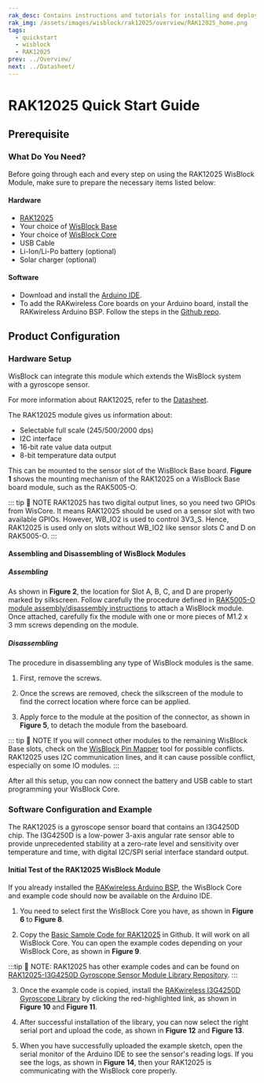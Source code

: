 ```yaml
---
rak_desc: Contains instructions and tutorials for installing and deploying your RAK12025. Instructions are written in a detailed and step-by-step manner for an easier experience in setting up your device. Aside from the hardware configuration, it also contains a software setup that includes detailed example codes that will help you get started.
rak_img: /assets/images/wisblock/rak12025/overview/RAK12025_home.png
tags:
  - quickstart
  - wisblock
  - RAK12025
prev: ../Overview/ 
next: ../Datasheet/ 
---
```


# RAK12025 Quick Start Guide

## Prerequisite

### What Do You Need?

Before going through each and every step on using the RAK12025 WisBlock Module, make sure to prepare the necessary items listed below:

#### Hardware

- [RAK12025](https://store.rakwireless.com/products/rak12025-gyroscope-sensor-module)
- Your choice of [WisBlock Base](https://store.rakwireless.com/collections/wisblock-base) 
- Your choice of [WisBlock Core](https://store.rakwireless.com/collections/wisblock-core)
- USB Cable
- Li-Ion/Li-Po battery (optional)
- Solar charger (optional)

#### Software

- Download and install the [Arduino IDE](https://www.arduino.cc/en/Main/Software).
- To add the RAKwireless Core boards on your Arduino board, install the RAKwireless Arduino BSP. Follow the steps in the [Github repo](https://github.com/RAKWireless/RAKwireless-Arduino-BSP-Index).

## Product Configuration

### Hardware Setup

WisBlock can integrate this module which extends the WisBlock system with a gyroscope sensor. 

For more information about RAK12025, refer to the [Datasheet](../Datasheet/).

The RAK12025 module gives us information about:

- Selectable full scale (245/500/2000&nbsp;dps)
- I2C interface
- 16-bit rate value data output
- 8-bit temperature data output 

This can be mounted to the sensor slot of the WisBlock Base board. **Figure 1** shows the mounting mechanism of the RAK12025 on a WisBlock Base board module, such as the RAK5005-O.

::: tip 📝 NOTE
RAK12025 has two digital output lines, so you need two GPIOs from WisCore. It means RAK12025 should be used on a sensor slot with two available GPIOs. However, WB_IO2 is used to control 3V3_S. Hence, RAK12025 is used only on slots without WB_IO2 like sensor slots C and D on RAK5005-O. 
:::

<rk-img
  src="/assets/images/wisblock/rak12025/quickstart/rak12025_assembly.png"
  width="70%"
  caption="RAK12025 connection to WisBlock Base"
/>

#### Assembling and Disassembling of WisBlock Modules

##### Assembling

As shown in **Figure 2**, the location for Slot A, B, C, and D are properly marked by silkscreen. Follow carefully the procedure defined in [RAK5005-O module assembly/disassembly instructions](https://docs.rakwireless.com/Knowledge-Hub/Learn/RAK5005-O-Baseboard-Installation-Guide/) to attach a WisBlock module. Once attached, carefully fix the module with one or more pieces of M1.2 x 3&nbsp;mm screws depending on the module.

<rk-img
  src="/assets/images/wisblock/rak12025/quickstart/f2_rak12025_mounting.png"
  width="70%"
  caption="RAK12025 connection to WisBlock Base"
/>

##### Disassembling

The procedure in disassembling any type of WisBlock modules is the same. 

1. First, remove the screws.  

<rk-img
  src="/assets/images/wisblock/rak12025/quickstart/16.removing-screws.png"
  width="70%"
  caption="Removing screws from the WisBlock module"
/>

2. Once the screws are removed, check the silkscreen of the module to find the correct location where force can be applied.

<rk-img
  src="/assets/images/wisblock/rak12025/quickstart/17.detaching-silkscreen.png"
  width="70%"
  caption="Detaching silkscreen on the WisBlock module"
/>

3. Apply force to the module at the position of the connector, as shown in **Figure 5**, to detach the module from the baseboard.

<rk-img
  src="/assets/images/wisblock/rak12025/quickstart/18.detaching-module.png"
  width="70%"
  caption="Applying even forces on the proper location of a WisBlock module"
/>

::: tip 📝 NOTE
If you will connect other modules to the remaining WisBlock Base slots, check on the [WisBlock Pin Mapper](https://docs.rakwireless.com/Knowledge-Hub/Pin-Mapper/) tool for possible conflicts. RAK12025 uses I2C communication lines, and it can cause possible conflict, especially on some IO modules. 
:::


After all this setup, you can now connect the battery and USB cable to start programming your WisBlock Core.

### Software Configuration and Example

The RAK12025 is a gyroscope sensor board that contains an I3G4250D chip. The I3G4250D is a low-power 3-axis angular rate sensor able to provide unprecedented stability at a zero-rate level and sensitivity over temperature and time, with digital I2C/SPI serial interface standard output. 

#### Initial Test of the RAK12025 WisBlock Module

If you already installed the [RAKwireless Arduino BSP](https://github.com/RAKWireless/RAKwireless-Arduino-BSP-Index), the WisBlock Core and example code should now be available on the Arduino IDE.

1. You need to select first the WisBlock Core you have, as shown in **Figure 6** to **Figure 8**.

<rk-img
  src="/assets/images/wisblock/rak12025/quickstart/rak4631_board.png"
  width="100%"
  caption="Selecting RAK4631 as WisBlock Core"
/>

<rk-img
  src="/assets/images/wisblock/rak12025/quickstart/rak11200_board.png"
  width="100%"
  caption="Selecting RAK11200 as WisBlock Core"
/>

<rk-img
  src="/assets/images/wisblock/rak12025/quickstart/rak11300_board.png"
  width="100%"
  caption="Selecting RAK11300 as WisBlock Core"
/>

2. Copy the [Basic Sample Code for RAK12025](https://github.com/RAKWireless/RAK12025-I3G4250D/blob/main/examples/RAK12025_I3G4250D_Gyroscope/RAK12025_I3G4250D_Gyroscope.ino) in Github. It will work on all WisBlock Core. You can open the example codes depending on your WisBlock Core, as shown in **Figure 9**. 

:::tip 📝 NOTE:
RAK12025 has other example codes and can be found on [RAK12025-I3G4250D Gyroscope Sensor Module Library Repository](https://github.com/RAKWireless/RAK12025-I3G4250D/tree/main/examples).
:::

<rk-img
  src="/assets/images/wisblock/rak12025/quickstart/rak4631_example.png"
  width="100%"
  caption="Copying the RAK12025 example code for RAK4631 WisBlock Core"
/>

3. Once the example code is copied, install the [RAKwireless I3G4250D Gyroscope Library](https://github.com/RAKWireless/RAK12025-I3G4250D) by clicking the red-highlighted link, as shown in **Figure 10** and **Figure 11**.

<rk-img
  src="/assets/images/wisblock/rak12025/quickstart/rak12025_library.png"
  width="100%"
  caption="Installing the compatible library for RAK12025 Gyroscope Sensor Module"
/>

<rk-img
  src="/assets/images/wisblock/rak12025/quickstart/rak12025_library_installed.png"
  width="100%"
  caption="Successful installing the library for RAK12025 Gyroscope Sensor Module"
/>


4. After successful installation of the library, you can now select the right serial port and upload the code, as shown in **Figure 12** and **Figure 13**.

<rk-img
  src="/assets/images/wisblock/rak12025/quickstart/select_port.png"
  width="100%"
  caption="Selecting the correct serial port"
/>

<rk-img
  src="/assets/images/wisblock/rak12025/quickstart/upload.png"
  width="100%"
  caption="Uploading the RAK12025 example code"
/>

5. When you have successfully uploaded the example sketch, open the serial monitor of the Arduino IDE to see the sensor's reading logs. If you see the logs, as shown in **Figure 14**, then your RAK12025 is communicating with the WisBlock core properly.

<rk-img
  src="/assets/images/wisblock/rak12025/quickstart/gyroscope_logs.png"
  width="100%"
  caption="RAK12025 Gyroscope Sensor Module Data Logs"
/>
